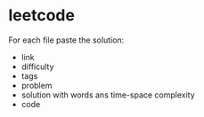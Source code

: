 # leetcode

For each file paste the solution:
- link
- difficulty
- tags
- problem
- solution with words ans time-space complexity
- code

